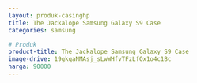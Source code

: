 ```yaml
---
layout: produk-casinghp
title: The Jackalope Samsung Galaxy S9 Case
categories: samsung

# Produk
product-title: The Jackalope Samsung Galaxy S9 Case
image-drive: 19gkqaNMAsj_sLwWHfvTFzLfOx1o4c1Bc
harga: 90000
---
```

